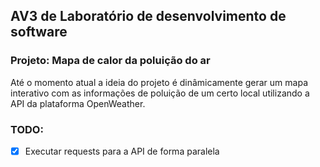## AV3 de Laboratório de desenvolvimento de software

### Projeto: Mapa de calor da poluição do ar

Até o momento atual a ideia do projeto é dinâmicamente gerar um mapa interativo com as informações de poluição de um certo local utilizando a API da plataforma OpenWeather.

### TODO: 

- [x] Executar requests para a API de forma paralela
